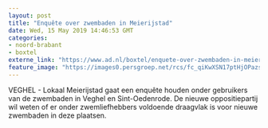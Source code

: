 ```yaml
---
layout: post
title: "Enquête over zwembaden in Meierijstad"
date: Wed, 15 May 2019 14:46:53 GMT
categories: 
- noord-brabant 
- boxtel 
externe_link: "https://www.ad.nl/boxtel/enquete-over-zwembaden-in-meierijstad~ad5caa60/"
feature_image: "https://images0.persgroep.net/rcs/fc_qiKwXSN17ptHjOPazsLAbX2Y/diocontent/122040215/_fitwidth/400/?appId=21791a8992982cd8da851550a453bd7f&quality=0.7"
---
```


VEGHEL - Lokaal Meierijstad gaat een enquête houden onder gebruikers van de zwembaden in Veghel en Sint-Oedenrode. De nieuwe oppositiepartij wil weten of er onder zwemliefhebbers voldoende draagvlak is voor nieuwe zwembaden in deze plaatsen.
